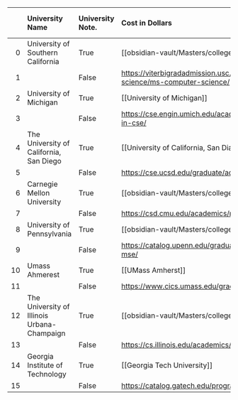 |    | University Name                             | University Note.   | Cost in Dollars                                                                                         | Deadline   | MS CS Link   | Application Opening    |
|---:|:--------------------------------------------|:-------------------|:--------------------------------------------------------------------------------------------------------|:-----------|:-------------|:-----------------------|
|  0 | University of Southern California           | True               | [[obsidian-vault/Masters/colleges/University of Southern California|University of Southern California]] | True       | 90           | True                   |
|  1 |                                             | False              | https://viterbigradadmission.usc.edu/programs/masters/msprograms/computer-science/ms-computer-science/  | True       |              | False                  |
|  2 | University of Michigan                      | True               | [[University of Michigan]]                                                                              | True       | 90           | True                   |
|  3 |                                             | False              | https://cse.engin.umich.edu/academics/graduate/graduate-programs/masters-in-cse/                        | True       |              | False                  |
|  4 | The University of California, San Diego     | True               | [[University of California, San Diago]]                                                                 | True       | 155          | True                   |
|  5 |                                             | False              | https://cse.ucsd.edu/graduate/admissions                                                                | True       |              | False                  |
|  6 | Carnegie Mellon University                  | True               | [[obsidian-vault/Masters/colleges/Carnegie Mellon University.|Carnegie Mellon University.]]             | True       | 100          | True                   |
|  7 |                                             | False              | https://csd.cmu.edu/academics/masters/admissions                                                        | True       |              | False                  |
|  8 | University of Pennsylvania                  | True               | [[obsidian-vault/Masters/colleges/University of Pennsylvania]]                                                                          | True       | 90           | True                   |
|  9 |                                             | False              | https://catalog.upenn.edu/graduate/programs/computer-information-science-mse/                           | True       |              | False                  |
| 10 | Umass Ahmerest                              | True               | [[UMass Amherst]]                                                                                       | True       | 85           | True                   |
| 11 |                                             | False              | https://www.cics.umass.edu/grads/ms-requirements                                                        | True       |              | False                  |
| 12 | The University of Illinois Urbana-Champaign | True               | [[obsidian-vault/Masters/colleges/University of Illinois Cabana|University of Illinois Cabana]]         | True       | 90           | True                   |
| 13 |                                             | False              | https://cs.illinois.edu/academics/graduate/ms-program                                                   | True       |              | False                  |
| 14 | Georgia Institute of Technology             | True               | [[Georgia Tech University]]                                                                             | True       | 105          | True                   |
| 15 |                                             | False              | https://catalog.gatech.edu/programs/computer-science-ms/                                                | True       |              | False                  |